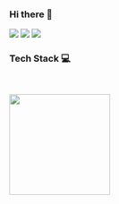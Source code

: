 ### Hi there 👋

<!--
**Gyu-won/Gyu-won** is a ✨ _special_ ✨ repository because its `README.md` (this file) appears on your GitHub profile.

Here are some ideas to get you started:

https://en.facebookbrand.com/instagram/
- 🔭 I’m currently working on ...
- 🌱 I’m currently learning ...
- 👯 I’m looking to collaborate on ...
- 🤔 I’m looking for help with ...
- 💬 Ask me about ...
- 📫 How to reach me: ...
- 😄 Pronouns: ...
- ⚡ Fun fact: ...
-->

<a href="https://mail.google.com/mail/u/0/#inbox"><img src="https://img.shields.io/badge/milestogo0905@gmail.com-EA4335?style=flat-square&logo=Gmail&logoColor=white&link=https://mail.google.com/mail/u/0/#inbox"/></a>
<a href="https://mail.naver.com/"><img src="https://img.shields.io/badge/milestogo0905@naver.com-03C75A?style=flat-square&logo=Naver&logoColor=white&link=https://mail.naver.com/"/></a>
<a href="https://www.instagram.com/j_gyud/" target="_blank"><img src="https://img.shields.io/badge/j_gyud-E4405F?style=flat-square&logo=Instagram&logoColor=white&ink=https://www.instagram.com/j_gyud/"/></a>


### Tech Stack 💻


<br>

<a href="https://github.com/Gyu-won"><img align="center" style="height:180px" src="https://github-readme-stats.vercel.app/api/top-langs/?username=Gyu-won&layout=compact&theme=nord&hide_border=true" /></a> 
<!--<a href="https://github.com/Gyu-won"><img align="center" style="height:180px" src="https://github-readme-stats.vercel.app/api?username=Gyu-won&show_icons=true&include_all_commits=true&theme=nord&hide_border=true" alt="GYUWON's github stats" /></a>-->
